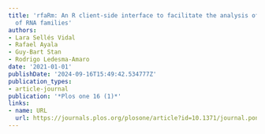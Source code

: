 ```yaml
---
title: 'rfaRm: An R client-side interface to facilitate the analysis of the Rfam database
  of RNA families'
authors:
- Lara Sellés Vidal
- Rafael Ayala
- Guy-Bart Stan
- Rodrigo Ledesma-Amaro
date: '2021-01-01'
publishDate: '2024-09-16T15:49:42.534777Z'
publication_types:
- article-journal
publication: '*Plos one 16 (1)*'
links:
- name: URL
  url: https://journals.plos.org/plosone/article?id=10.1371/journal.pone.0245280
---
```

